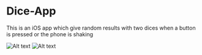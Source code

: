 # Dice-App
This is an iOS app which give random results with two dices when a button is pressed or the phone is shaking

![Alt text](https://i.imgur.com/09ws1vr.png?raw=true "iPhone 8 Plus")
![Alt text](https://i.imgur.com/grcebBL.png?raw=true "iPad Pro (9.7-inch)")

